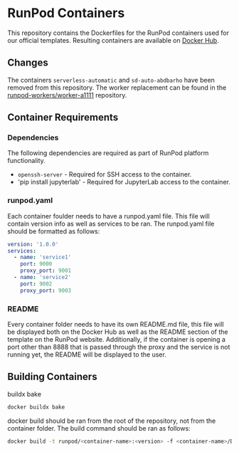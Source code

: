 # RunPod Containers

This repository contains the Dockerfiles for the RunPod containers used for our official templates. Resulting containers are available on [Docker Hub](https://hub.docker.com/u/runpod).

## Changes

The containers `serverless-automatic` and `sd-auto-abdbarho` have been removed from this repository. The worker replacement can be found in the [runpod-workers/worker-a1111](https://github.com/runpod-workers/worker-a1111) repository.

## Container Requirements

### Dependencies

The following dependencies are required as part of RunPod platform functionality.

- `openssh-server` - Required for SSH access to the container.
- 'pip install jupyterlab' - Required for JupyterLab access to the container.

### runpod.yaml

Each container foulder needs to have a runpod.yaml file. This file will contain version info as well as services to be ran. The runpod.yaml file should be formatted as follows:

```yaml
version: '1.0.0'
services:
  - name: 'service1'
    port: 9000
    proxy_port: 9001
  - name: 'service2'
    port: 9002
    proxy_port: 9003
```

### README

Every container folder needs to have its own README.md file, this file will be displayed both on the Docker Hub as well as the README section of the template on the RunPod website. Additionally, if the container is opening a port other than 8888 that is passed through the proxy and the service is not running yet, the README will be displayed to the user.

## Building Containers

buildx bake

```BASH
docker buildx bake
```


docker build should be ran from the root of the repository, not from the container folder. The build command should be ran as follows:

```bash
docker build -t runpod/<container-name>:<version> -f <container-name>/Dockerfile .
```
